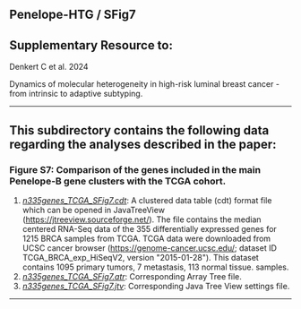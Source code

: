 ## Penelope-HTG / SFig7

## Supplementary Resource to:  

Denkert C et al. 2024 

Dynamics of molecular heterogeneity in high-risk luminal breast cancer - from intrinsic to adaptive subtyping.

************************************************************

## This subdirectory contains the following data regarding the analyses described in the paper:

### Figure S7: Comparison of the genes included in the main Penelope-B gene clusters with the TCGA cohort.

1. [*n335genes_TCGA_SFig7.cdt*](https://github.com/tkarn/Penelope-HTG/blob/main/SFig7/n335genes_TCGA_SFig7.cdt): A clustered data table (cdt) format file which can be opened in JavaTreeView (https://jtreeview.sourceforge.net/). The file contains the median centered RNA-Seq data of the 355 differentially expressed genes for 1215 BRCA samples from TCGA. TCGA data were downloaded from UCSC cancer browser (https://genome-cancer.ucsc.edu/; dataset ID TCGA_BRCA_exp_HiSeqV2, version "2015-01-28"). This dataset contains 1095 primary tumors, 7 metastasis, 113 normal tissue.
samples.
2. [*n335genes_TCGA_SFig7.atr*](https://github.com/tkarn/Penelope-HTG/blob/main/SFig7/n335genes_TCGA_SFig7.atr): Corresponding Array Tree file.
3. [*n335genes_TCGA_SFig7.jtv*](https://github.com/tkarn/Penelope-HTG/blob/main/SFig7/n335genes_TCGA_SFig7.jtv): Corresponding Java Tree View settings file.


************************************************************

